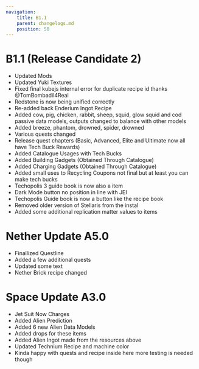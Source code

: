 ```yaml
---
navigation:
    title: B1.1
    parent: changelogs.md
    position: 50
---
```


# B1.1 (Release Candidate 2)
- Updated Mods
- Updated Yuki Textures 
- Fixed final kubejs internal error for duplicate recipe id thanks @TomBombadil4Real
- Redstone is now being unified correctly 
- Re-added back Enderium Ingot Recipe
- Added cow, pig, chicken, rabbit, sheep, squid, glow squid and cod passive data models, outputs changed to balance with other models
- Added breeze, phantom, drowned, spider, drowned
- Various quests changed
- Release quest chapters (Basic, Advanced, Elite and Ultimate now all have Tech Buck Rewards)
- Added Catalogue Usages with Tech Bucks
- Added Building Gadgets (Obtained Through Catalogue)
- Added Charging Gadgets (Obtained Through Catalogue)
- Added small uses to Recycling Coupons not final but at least you can make tech bucks
- Techopolis 3 guide book is now also a item
- Dark Mode button no position in line with JEI
- Techopolis Guide book is now a button like the recipe book
- Removed older version of Stellaris from the instal
- Added some additional replication matter values to items

# Nether Update A5.0
- Finallized Questline
- Added a few additional quests
- Updated some text
- Nether Brick recipe changed 

# Space Update A3.0
- Jet Suit Now Charges
- Added Alien Prediction
- Added 6 new Alien Data Models
- Added drops for these items
- Added Alien Ingot made from the resources above
- Updated Technium Recipe and machine color
- Kinda happy with quests and recipe inside here more testing is needed though
